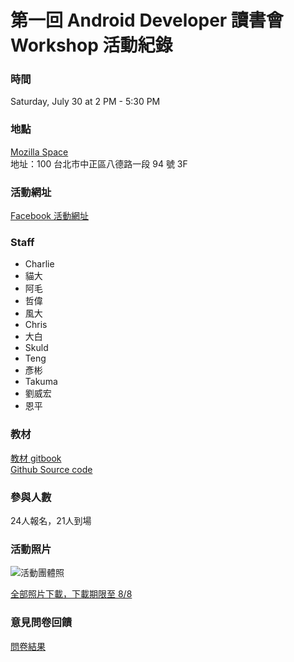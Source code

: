 # 第一回 Android Developer 讀書會 Workshop 活動紀錄

### 時間

Saturday, July 30 at 2 PM - 5:30 PM

### 地點

[Mozilla Space](https://moztw.org/space/)   
地址：100 台北市中正區八德路一段 94 號 3F

### 活動網址

[Facebook 活動網址](https://www.facebook.com/events/531537360363590/)

### Staff

+ Charlie
+ 貓大
+ 阿毛
+ 哲偉
+ 風大
+ Chris
+ 大白
+ Skuld
+ Teng
+ 彥彬
+ Takuma
+ 劉威宏
+ 恩平

### 教材
[教材 gitbook](https://www.gitbook.com/book/cateyeslin/myawesomechat/details)   
[Github Source code](https://github.com/CateyesLin/my-awesome-chat)

### 參與人數
24人報名，21人到場

### 活動照片

![活動團體照](http://photos1.meetupstatic.com/photos/event/2/c/9/2/highres_452771410.jpeg)

[全部照片下載，下載期限至 8/8](https://www.wetransfer.com/downloads/3559e37766b3a8dd79e1f4e35167d76720160730185554/a4f9e2)

### 意見問卷回饋
[問卷結果](https://docs.google.com/forms/d/1fPKxpAUQhBRnStfnk8oAKbpqx8I2X0aMk93iLnja63Y/edit?edit_requested=true#responses)
